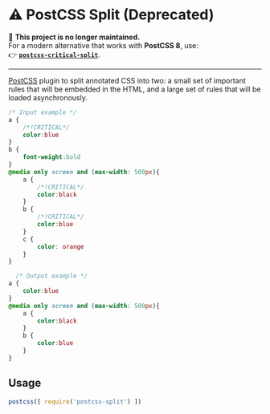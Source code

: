 # ⚠️ PostCSS Split (Deprecated)

🚨 **This project is no longer maintained.**  
For a modern alternative that works with **PostCSS 8**, use:  
👉 **[`postcss-critical-split`](https://github.com/mrnocreativity/postcss-critical-split)**.

---

[PostCSS] plugin to split annotated CSS into two: a small set of important rules that will be embedded in the HTML, and a large set of rules that will be loaded asynchronously.

[PostCSS]: https://github.com/postcss/postcss

```css
/* Input example */
a {
    /*!CRITICAL*/
    color:blue
}
b {
    font-weight:bold
}
@media only screen and (max-width: 500px){
    a {
        /*!CRITICAL*/
        color:black
    }
    b {
        /*!CRITICAL*/
        color:blue
    }
    c {
        color: orange
    }
}
```

```css
  /* Output example */
a {
    color:blue
}
@media only screen and (max-width: 500px){
    a {
        color:black
    }
    b {
        color:blue
    }
}
```

## Usage

```js
postcss([ require('postcss-split') ])
```
